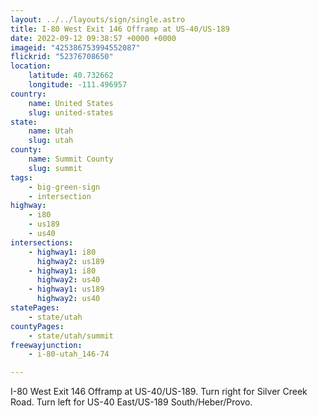 ```yaml
---
layout: ../../layouts/sign/single.astro
title: I-80 West Exit 146 Offramp at US-40/US-189
date: 2022-09-12 09:38:57 +0000 +0000
imageid: "425386753994552087"
flickrid: "52376708650"
location:
    latitude: 40.732662
    longitude: -111.496957
country:
    name: United States
    slug: united-states
state:
    name: Utah
    slug: utah
county:
    name: Summit County
    slug: summit
tags:
    - big-green-sign
    - intersection
highway:
    - i80
    - us189
    - us40
intersections:
    - highway1: i80
      highway2: us189
    - highway1: i80
      highway2: us40
    - highway1: us189
      highway2: us40
statePages:
    - state/utah
countyPages:
    - state/utah/summit
freewayjunction:
    - i-80-utah_146-74

---
```

I-80 West Exit 146 Offramp at US-40/US-189.  Turn right for Silver Creek Road.  Turn left for US-40 East/US-189 South/Heber/Provo.
